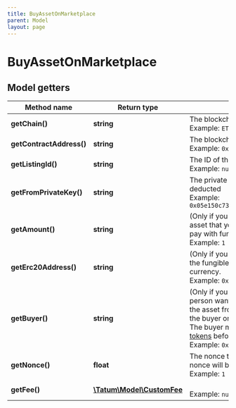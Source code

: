 ```yaml
---
title: BuyAssetOnMarketplace
parent: Model
layout: page
---
```


# BuyAssetOnMarketplace

## Model getters

Method name | Return type | Description | Notes
------------ | ------------- | ------------- | -------------
**getChain()** | **string** | The blockchain to work with <br>Example: `ETH` |
**getContractAddress()** | **string** | The blockchain address of the marketplace smart contract <br>Example: `0x687422eEA2cB73B5d3e242bA5456b782919AFc85` |
**getListingId()** | **string** | The ID of the listing with the asset that you want to buy <br>Example: `null` |
**getFromPrivateKey()** | **string** | The private key of the blockchain address from which the fee will be deducted <br>Example: `0x05e150c73f1920ec14caa1e0b6aa09940899678051a78542840c2668ce5080c2` |
**getAmount()** | **string** | (Only if you pay with the native blockchain currency) The price of the asset that you want to buy plus the marketplace fee. Do not use if you pay with fungible tokens. <br>Example: `1` | [optional]
**getErc20Address()** | **string** | (Only if you pay with the fungible tokens) The blockchain address of the fungible tokens. Do not use if you pay with the native blockchain currency. <br>Example: `0x687422eEA2cB73B5d3e242bA5456b782919AFc85` | [optional]
**getBuyer()** | **string** | (Only if you want to buy the asset on behalf of someone else and this person wants to pay with the fungible tokens; for example, for buying the asset from a custodial wallet address) The blockchain address of the buyer on whose behalf you are buying the asset<br/>The buyer must <a href="https://apidoc.tatum.io/tag/Fungible-Tokens-(ERC-20-or-compatible)#operation/Erc20Approve" target="_blank">allow the marketplace smart contract to access their tokens</a> before you make the purchase. <br>Example: `0x587422eEA2cB73B5d3e242bA5456b782919AFc85` | [optional]
**getNonce()** | **float** | The nonce to be set to the transaction; if not present, the last known nonce will be used <br>Example: `1` | [optional]
**getFee()** | [**\Tatum\Model\CustomFee**](../CustomFee) |  <br>Example: `null` | [optional]

